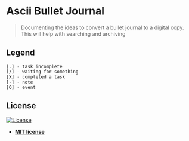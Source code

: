 # Ascii Bullet Journal

> Documenting the ideas to convert a bullet journal to a digital copy.  This will help with searching and archiving

## Legend

    [.] - task incomplete
    [/] - waiting for something
    [X] - completed a task
    [-] - note
    [O] - event



## License

[![License](http://img.shields.io/:license-mit-blue.svg?style=flat-square)](http://badges.mit-license.org)

- **[MIT license](http://opensource.org/licenses/mit-license.php)**
